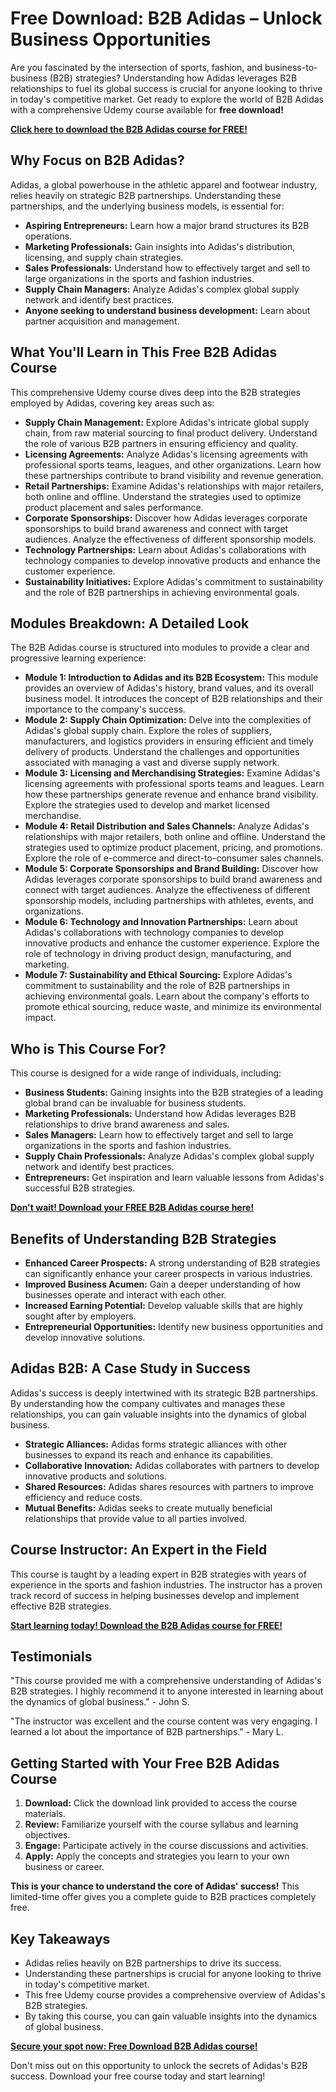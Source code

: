 # Free Download: B2B Adidas – Unlock Business Opportunities

Are you fascinated by the intersection of sports, fashion, and business-to-business (B2B) strategies? Understanding how Adidas leverages B2B relationships to fuel its global success is crucial for anyone looking to thrive in today's competitive market. Get ready to explore the world of B2B Adidas with a comprehensive Udemy course available for **free download!**

[**Click here to download the B2B Adidas course for FREE!**](https://udemywork.com/b2b-adidas)

## Why Focus on B2B Adidas?

Adidas, a global powerhouse in the athletic apparel and footwear industry, relies heavily on strategic B2B partnerships. Understanding these partnerships, and the underlying business models, is essential for:

*   **Aspiring Entrepreneurs:** Learn how a major brand structures its B2B operations.
*   **Marketing Professionals:** Gain insights into Adidas's distribution, licensing, and supply chain strategies.
*   **Sales Professionals:** Understand how to effectively target and sell to large organizations in the sports and fashion industries.
*   **Supply Chain Managers:** Analyze Adidas's complex global supply network and identify best practices.
*   **Anyone seeking to understand business development:** Learn about partner acquisition and management.

## What You'll Learn in This Free B2B Adidas Course

This comprehensive Udemy course dives deep into the B2B strategies employed by Adidas, covering key areas such as:

*   **Supply Chain Management:** Explore Adidas's intricate global supply chain, from raw material sourcing to final product delivery. Understand the role of various B2B partners in ensuring efficiency and quality.
*   **Licensing Agreements:** Analyze Adidas's licensing agreements with professional sports teams, leagues, and other organizations. Learn how these partnerships contribute to brand visibility and revenue generation.
*   **Retail Partnerships:** Examine Adidas's relationships with major retailers, both online and offline. Understand the strategies used to optimize product placement and sales performance.
*   **Corporate Sponsorships:** Discover how Adidas leverages corporate sponsorships to build brand awareness and connect with target audiences. Analyze the effectiveness of different sponsorship models.
*   **Technology Partnerships:** Learn about Adidas's collaborations with technology companies to develop innovative products and enhance the customer experience.
*   **Sustainability Initiatives:** Explore Adidas's commitment to sustainability and the role of B2B partnerships in achieving environmental goals.

## Modules Breakdown: A Detailed Look

The B2B Adidas course is structured into modules to provide a clear and progressive learning experience:

*   **Module 1: Introduction to Adidas and its B2B Ecosystem:** This module provides an overview of Adidas's history, brand values, and its overall business model. It introduces the concept of B2B relationships and their importance to the company's success.
*   **Module 2: Supply Chain Optimization:** Delve into the complexities of Adidas's global supply chain. Explore the roles of suppliers, manufacturers, and logistics providers in ensuring efficient and timely delivery of products. Understand the challenges and opportunities associated with managing a vast and diverse supply network.
*   **Module 3: Licensing and Merchandising Strategies:** Examine Adidas's licensing agreements with professional sports teams and leagues. Learn how these partnerships generate revenue and enhance brand visibility. Explore the strategies used to develop and market licensed merchandise.
*   **Module 4: Retail Distribution and Sales Channels:** Analyze Adidas's relationships with major retailers, both online and offline. Understand the strategies used to optimize product placement, pricing, and promotions. Explore the role of e-commerce and direct-to-consumer sales channels.
*   **Module 5: Corporate Sponsorships and Brand Building:** Discover how Adidas leverages corporate sponsorships to build brand awareness and connect with target audiences. Analyze the effectiveness of different sponsorship models, including partnerships with athletes, events, and organizations.
*   **Module 6: Technology and Innovation Partnerships:** Learn about Adidas's collaborations with technology companies to develop innovative products and enhance the customer experience. Explore the role of technology in driving product design, manufacturing, and marketing.
*   **Module 7: Sustainability and Ethical Sourcing:** Explore Adidas's commitment to sustainability and the role of B2B partnerships in achieving environmental goals. Learn about the company's efforts to promote ethical sourcing, reduce waste, and minimize its environmental impact.

## Who is This Course For?

This course is designed for a wide range of individuals, including:

*   **Business Students:** Gaining insights into the B2B strategies of a leading global brand can be invaluable for business students.
*   **Marketing Professionals:** Understand how Adidas leverages B2B relationships to drive brand awareness and sales.
*   **Sales Managers:** Learn how to effectively target and sell to large organizations in the sports and fashion industries.
*   **Supply Chain Professionals:** Analyze Adidas's complex global supply network and identify best practices.
*   **Entrepreneurs:** Get inspiration and learn valuable lessons from Adidas's successful B2B strategies.

[**Don't wait! Download your FREE B2B Adidas course here!**](https://udemywork.com/b2b-adidas)

## Benefits of Understanding B2B Strategies

*   **Enhanced Career Prospects:** A strong understanding of B2B strategies can significantly enhance your career prospects in various industries.
*   **Improved Business Acumen:** Gain a deeper understanding of how businesses operate and interact with each other.
*   **Increased Earning Potential:** Develop valuable skills that are highly sought after by employers.
*   **Entrepreneurial Opportunities:** Identify new business opportunities and develop innovative solutions.

## Adidas B2B: A Case Study in Success

Adidas's success is deeply intertwined with its strategic B2B partnerships. By understanding how the company cultivates and manages these relationships, you can gain valuable insights into the dynamics of global business.

*   **Strategic Alliances:** Adidas forms strategic alliances with other businesses to expand its reach and enhance its capabilities.
*   **Collaborative Innovation:** Adidas collaborates with partners to develop innovative products and solutions.
*   **Shared Resources:** Adidas shares resources with partners to improve efficiency and reduce costs.
*   **Mutual Benefits:** Adidas seeks to create mutually beneficial relationships that provide value to all parties involved.

## Course Instructor: An Expert in the Field

This course is taught by a leading expert in B2B strategies with years of experience in the sports and fashion industries. The instructor has a proven track record of success in helping businesses develop and implement effective B2B strategies.

[**Start learning today! Download the B2B Adidas course for FREE!**](https://udemywork.com/b2b-adidas)

## Testimonials

"This course provided me with a comprehensive understanding of Adidas's B2B strategies. I highly recommend it to anyone interested in learning about the dynamics of global business." - John S.

"The instructor was excellent and the course content was very engaging. I learned a lot about the importance of B2B partnerships." - Mary L.

## Getting Started with Your Free B2B Adidas Course

1.  **Download:** Click the download link provided to access the course materials.
2.  **Review:** Familiarize yourself with the course syllabus and learning objectives.
3.  **Engage:** Participate actively in the course discussions and activities.
4.  **Apply:** Apply the concepts and strategies you learn to your own business or career.

**This is your chance to understand the core of Adidas' success!** This limited-time offer gives you a complete guide to B2B practices completely free.

## Key Takeaways

*   Adidas relies heavily on B2B partnerships to drive its success.
*   Understanding these partnerships is crucial for anyone looking to thrive in today's competitive market.
*   This free Udemy course provides a comprehensive overview of Adidas's B2B strategies.
*   By taking this course, you can gain valuable insights into the dynamics of global business.

[**Secure your spot now: Free Download B2B Adidas course!**](https://udemywork.com/b2b-adidas)

Don't miss out on this opportunity to unlock the secrets of Adidas's B2B success. Download your free course today and start learning!
